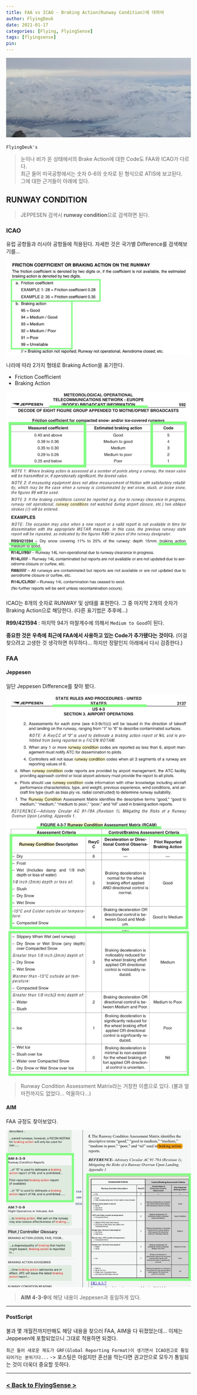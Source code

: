 ```yaml
---
title: FAA vs ICAO - Braking Action(Runway Condition)에 대하여
author: FlyingDeuk
date: 2021-01-17
categories: [Flying, FlyingSense]
tags: [flyingsense]
pin:
---
```

![brake](/img/flying/sense/faaicao/brake.jpg)

`FlyingDeuk's`
> 눈이나 비가 온 상태에서의 Brake Action에 대한 Code도 FAA와 ICAO가 다르다. <br>
최근 들어 미국공항에서는 숫자 0-6의 숫자로 된 형식으로 ATIS에 보고된다. <br>
그에 대한 근거들이 아래에 있다.

## RUNWAY CONDITION
>JEPPESEN 검색시 **runway condition**으로 검색하면 된다.

### ICAO
유럽 공항들과 러시아 공항들에 적용된다. 자세한 것은 국가별 Difference를 검색해보기를...

![brake](/img/flying/sense/faaicao/jeppeu1.jpg)

나라에 따라 2가지 형태로 Braking Action을 표기한다.
- Friction Coefficient
- Braking Action

![brake](/img/flying/sense/faaicao/jeppeu.jpg)

ICAO는 8개의 숫자로 RUNWAY 및 상태를 표현한다. 그 중 마지막 2개의 숫자가 Braking Action으로 해당한다. (다른 표기법은 추후에...)

**R99/421594** : 마지막 94가 마찰계수에 의해서 `Medium to Good`이 된다.

**중요한 것은 우측에 최근에 FAA에서 사용하고 있는 Code가 추가됐다는 것이다.** (이걸 찾으려고 고생한 것 생각하면 허무하다... 하지만 정말인지 아래에서 다시 검증한다.)

### FAA

#### Jeppesen
일단 Jeppesen Difference를 찾아 봤다.

![brake](/img/flying/sense/faaicao/jeppus.jpg)
![brake](/img/flying/sense/faaicao/jeppus1.jpg)

>Runway Condition Assessment Matrix라는 거창한 이름으로 있다. (불과 얼마전까지도 없었다... 억울하다...)

#### AIM
FAA 규정도 찾아보았다.

![brake](/img/flying/sense/faaicao/aim.jpg)
>**AIM 4-3-9**에 해당 내용이 Jeppesen과 동일하게 있다.

--------

#### PostScript
불과 몇 개월전까지만해도 해당 내용을 찾으러 FAA, AIM을 다 뒤졌었는데... 이제는 Jeppesen에 포함되었으니 그대로 적용하면 되겠다.

`최근 들어 새로운 제도가 GRF(Global Reporting Format)이 생기면서 ICAO권고로 통일되어가는 분위기다...` -> 포스팅은 아쉽지만 혼선을 막는다면 권고안으로 모두가 통일되는 것이 더욱더 중요할 듯하다.  

-------

### [< Back to FlyingSense >](/categories/flyingsense/)

